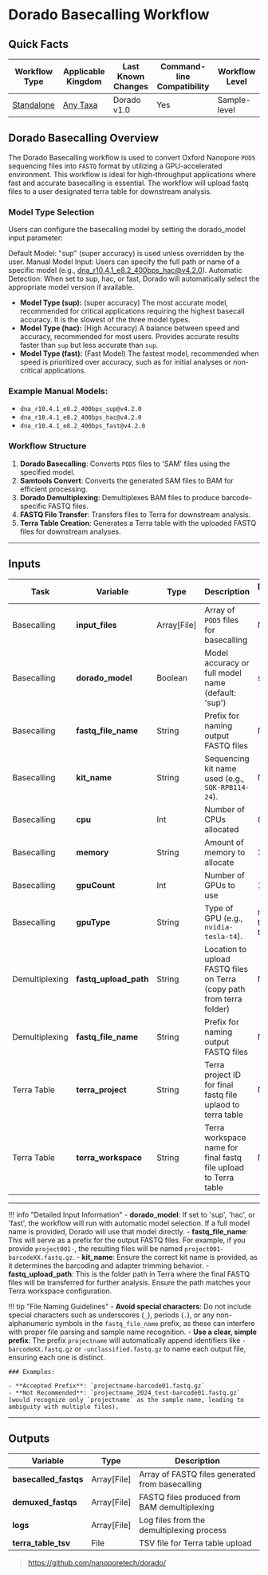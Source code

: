 # Dorado Basecalling Workflow

## Quick Facts

| **Workflow Type** | **Applicable Kingdom** | **Last Known Changes** | **Command-line Compatibility** | **Workflow Level** |
|---|---|---|---|---|
| [Standalone](../../workflows_overview/workflows_type.md/#standalone) | [Any Taxa](../../workflows_overview/workflows_kingdom.md/#any-taxa) | Dorado v1.0 | Yes | Sample-level |

## Dorado Basecalling Overview

The Dorado Basecalling workflow is used to convert Oxford Nanopore `POD5` sequencing files into `FASTQ` format by utilizing a GPU-accelerated environment. This workflow is ideal for high-throughput applications where fast and accurate basecalling is essential. The workflow will upload fastq files to a user designated terra table for downstream analysis.

### Model Type Selection

Users can configure the basecalling model by setting the dorado_model input parameter:

Default Model: "sup" (super accuracy) is used unless overridden by the user.
Manual Model Input: Users can specify the full path or name of a specific model (e.g., dna_r10.4.1_e8.2_400bps_hac@v4.2.0).
Automatic Detection: When set to sup, hac, or fast, Dorado will automatically select the appropriate model version if available.

- **Model Type (sup):** (super accuracy) The most accurate model, recommended for critical applications requiring the highest basecall accuracy. It is the slowest of the three model types.
- **Model Type (hac):** (High Accuracy) A balance between speed and accuracy, recommended for most users. Provides accurate results faster than `sup` but less accurate than `sup`.
- **Model Type (fast):** (Fast Model) The fastest model, recommended when speed is prioritized over accuracy, such as for initial analyses or non-critical applications.

### Example Manual Models:
- `dna_r10.4.1_e8.2_400bps_sup@v4.2.0`
- `dna_r10.4.1_e8.2_400bps_hac@v4.2.0`
- `dna_r10.4.1_e8.2_400bps_fast@v4.2.0`

### Workflow Structure

1. **Dorado Basecalling**: Converts `POD5` files to 'SAM' files using the specified model.
2. **Samtools Convert**: Converts the generated SAM files to BAM for efficient processing.
3. **Dorado Demultiplexing**: Demultiplexes BAM files to produce barcode-specific FASTQ files.
4. **FASTQ File Transfer**: Transfers files to Terra for downstream analysis.
5. **Terra Table Creation**: Generates a Terra table with the uploaded FASTQ files for downstream analyses.

---

## Inputs

| **Task** | **Variable** | **Type** | **Description** | **Default Value** | **Required** |
|---|---|---|---|---|---|
| Basecalling | **input_files** | Array[File] | Array of `POD5` files for basecalling | None | Yes |
| Basecalling | **dorado_model** | Boolean | Model accuracy or full model name (default: 'sup')| sup | No |
| Basecalling | **fastq_file_name** | String | Prefix for naming output FASTQ files | None | Yes |
| Basecalling | **kit_name** | String | Sequencing kit name used (e.g., `SQK-RPB114-24`). | None | Yes |
| Basecalling | **cpu** | Int | Number of CPUs allocated | 8 | No |
| Basecalling | **memory** | String | Amount of memory to allocate | 32GB | No |
| Basecalling | **gpuCount** | Int | Number of GPUs to use | 1 | No |
| Basecalling | **gpuType** | String | Type of GPU (e.g., `nvidia-tesla-t4`). | nvidia-tesla-t4 | No |
| Demultiplexing | **fastq_upload_path** | String | Location to upload FASTQ files on Terra (copy path from terra folder) | None | Yes |
| Demultiplexing | **fastq_file_name** | String | Prefix for naming output FASTQ files| None| Yes |
| Terra Table | **terra_project** | String | Terra project ID for final fastq file uplaod to terra table | None | Yes |
| Terra Table | **terra_workspace** | String | Terra workspace name for final fastq file upload to Terra table | None | Yes |

---

!!! info "Detailed Input Information"
    - **dorado_model**: If set to 'sup', 'hac', or 'fast', the workflow will run with automatic model selection. If a full model name is provided, Dorado will use that model directly.
    - **fastq_file_name**: This will serve as a prefix for the output FASTQ files. For example, if you provide `project001-`, the resulting files will be named `project001-barcodeXX.fastq.gz`.
    - **kit_name**: Ensure the correct kit name is provided, as it determines the barcoding and adapter trimming behavior.
    - **fastq_upload_path**: This is the folder path in Terra where the final FASTQ files will be transferred for further analysis. Ensure the path matches your Terra workspace configuration.

!!! tip "File Naming Guidelines"
    - **Avoid special characters**: Do not include special characters such as underscores (`_`), periods (`.`), or any non-alphanumeric symbols in the `fastq_file_name` prefix, as these can interfere with proper file parsing and sample name recognition.
    - **Use a clear, simple prefix**: The prefix `projectname` will automatically append identifiers like `-barcodeXX.fastq.gz` or `-unclassified.fastq.gz` to name each output file, ensuring each one is distinct.

    ### Examples:

    - **Accepted Prefix**: `projectname-barcode01.fastq.gz`
    - **Not Recommended**: `projectname_2024_test-barcode01.fastq.gz` (would recognize only `projectname` as the sample name, leading to ambiguity with multiple files).

---

## Outputs

| **Variable** | **Type** | **Description** |
|---|---|---|
| **basecalled_fastqs** | Array[File] | Array of FASTQ files generated from basecalling |
| **demuxed_fastqs** | Array[File] | FASTQ files produced from BAM demultiplexing |
| **logs** | Array[File] | Log files from the demultiplexing process |
| **terra_table_tsv** | File | TSV file for Terra table upload |

<!-- -->
><https://github.com/nanoporetech/dorado/>

